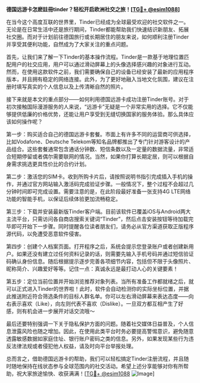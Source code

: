 **德国远游卡怎麽註冊tinder？轻松开启欧洲社交之旅！[[TG💪+ @esim1088](https://t.me/s/esim1088)]**

在当今这个高度互联的世界里，Tinder已经成为全球最受欢迎的社交软件之一。无论是在日常生活中还是旅行期间，Tinder都能帮助我们快速结识新朋友、拓展社交圈。而对于计划前往德国旅行或长期居住的朋友来说，如何顺利注册Tinder并享受其便利功能，自然成为了大家关注的重点问题。

首先，让我们来了解一下Tinder的基本操作流程。Tinder是一款基于地理位置匹配用户的社交应用，用户可以通过滑动屏幕上的头像选择感兴趣的对象进行互动。然而，在使用这款软件之前，我们需要确保自己的设备已经安装了最新的应用程序版本，并且拥有稳定的网络连接。此外，为了更好地融入当地文化氛围，建议在注册时填写真实的个人信息以及上传清晰自然的照片。

接下来就是本文的重点部分——如何利用德国远游卡成功注册Tinder账号。对于初次接触国际漫游服务的人来说，“远游卡”无疑是一个非常实用的选择。它不仅能够提供低廉的价格优势，还能让用户享受到无缝切换国家的服务体验。那么具体应该如何操作呢？

第一步：购买适合自己的德国远游卡套餐。市面上有许多不同的运营商可供选择，比如Vodafone、Deutsche Telekom等知名品牌都推出了专门针对游客设计的产品组合。这些套餐通常包含通话分钟数、短信条数以及一定量的数据流量，非常适合短期停留或者偶尔需要联网的情况。当然，如果你打算长期定居，则可以根据自身需求挑选更具性价比的合约计划。

第二步：激活您的SIM卡。收到所购卡片后，请按照说明书指引完成插入手机的操作，并通过官方网站输入激活码完成验证步骤。一般情况下，整个过程不会超过几分钟时间即可完成设置。需要注意的是，在此阶段最好准备一张支持4G LTE网络功能的智能手机，以保证后续体验更加流畅稳定。

第三步：下载并安装最新版Tinder客户端。目前该软件已覆盖iOS与Android两大主流平台，只需访问各自商店搜索关键词“Tinder”，然后点击安装按钮等待加载完毕即可开始下一步骤。同时提醒各位读者朋友们，请务必从官方渠道获取正版程序源代码，以免遭受恶意软件侵害。

第四步：创建个人档案页面。打开程序之后，系统会提示您登录账户或者创建新用户。如果还没有建立过任何资料记录的话，则需要先输入手机号码并通过短信验证码确认身份信息。随后根据提示逐步完善各项细节内容，包括但不限于头像照片、昵称简介、兴趣爱好等等。记住一点：真诚永远是最打动人心的关键要素！

第五步：定位当前位置并开始浏览推荐对象列表。当所有准备工作都就绪之后，就可以正式进入Tinder的世界啦！此时，软件会自动检测你的实际坐标位置，并据此推送附近符合筛选条件的目标人群名单。你可以左右滑动屏幕来表达态度——向右表示喜欢（Like），向左则代表不喜欢（Dislike）。一旦双方都互相产生了好感，则有机会进一步展开对话交流哦～

最后还要特别强调一下关于隐私保护方面的问题。随着社交媒体日益普及，个人信息泄露风险也随之增加。因此，在使用此类平台时务必要提高警惕意识，避免随意透露敏感数据如家庭住址、银行账户密码之类的信息。另外，如果发现某些行为违反法律法规或者侵犯他人权益，请及时向平台举报处理。

总而言之，借助德国远游卡的帮助，我们可以轻松搞定Tinder注册流程，并且随时随地保持在线状态参与全球范围内的社交活动。希望上述分享能够对你有所帮助，祝大家旅途愉快、收获满满！[[TG💪+ @esim1088](https://t.me/s/esim1088) ![Image](https://i.postimg.cc/4NQfJmqS/Snipaste-2025-05-13-00-14-12.png)]